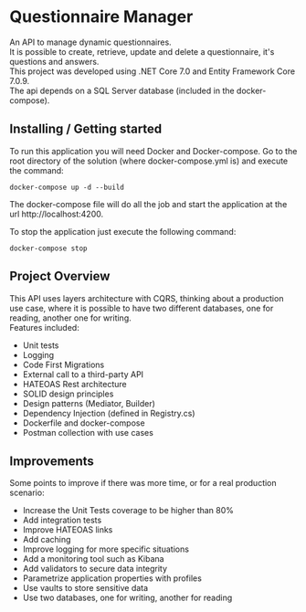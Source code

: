 # Questionnaire Manager
An API to manage dynamic questionnaires. <br>
It is possible to create, retrieve, update and delete a questionnaire, it's questions and answers. <br>
This project was developed using .NET Core 7.0 and Entity Framework Core 7.0.9. <br>
The api depends on a SQL Server database (included in the docker-compose).

## Installing / Getting started
To run this application you will need Docker and Docker-compose. Go to the root directory of the solution (where docker-compose.yml is) and execute the command:
```shell
docker-compose up -d --build
```

The docker-compose file will do all the job and start the application at the url http://localhost:4200.

To stop the application just execute the following command:
```shell
docker-compose stop
```

## Project Overview

This API uses layers architecture with CQRS, thinking about a production use case, where it is possible to have two different databases, one for reading, another one for writing. <br>
Features included:
- Unit tests
- Logging
- Code First Migrations
- External call to a third-party API
- HATEOAS Rest architecture
- SOLID design principles
- Design patterns (Mediator, Builder)
- Dependency Injection (defined in Registry.cs)
- Dockerfile and docker-compose
- Postman collection with use cases

##  Improvements

Some points to improve if there was more time, or for a real production scenario:
- Increase the Unit Tests coverage to be higher than 80%
- Add integration tests
- Improve HATEOAS links
- Add caching
- Improve logging for more specific situations
- Add a monitoring tool such as Kibana
- Add validators to secure data integrity
- Parametrize application properties with profiles
- Use vaults to store sensitive data
- Use two databases, one for writing, another for reading